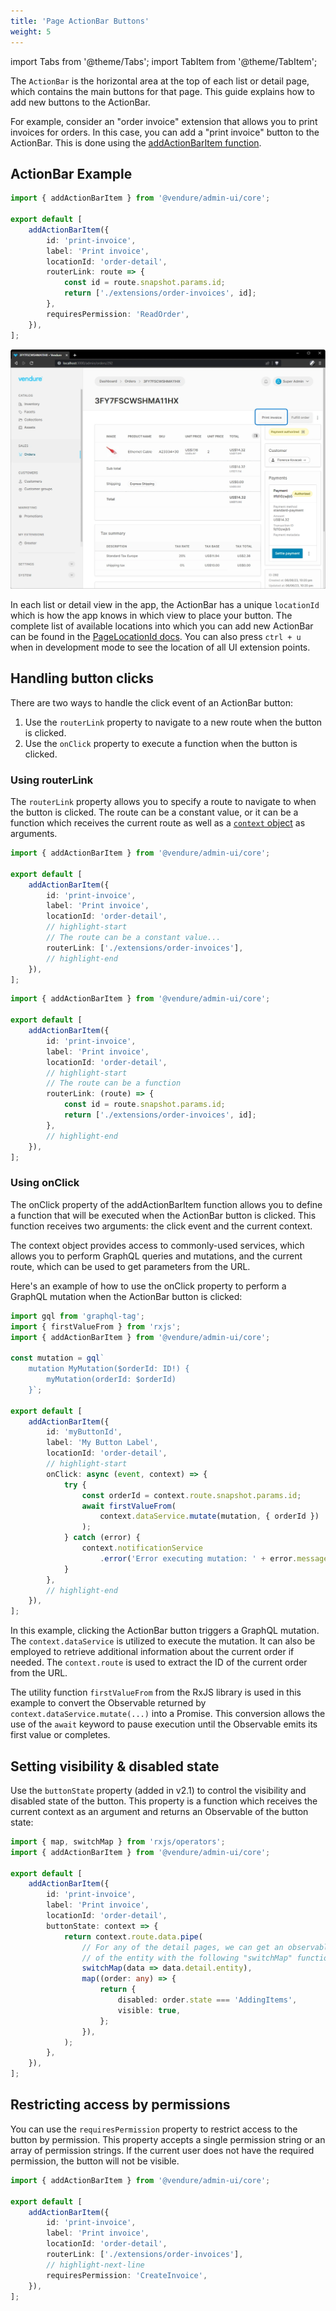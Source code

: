```yaml
---
title: 'Page ActionBar Buttons'
weight: 5
---
```


import Tabs from '@theme/Tabs';
import TabItem from '@theme/TabItem';

The `ActionBar` is the horizontal area at the top of each list or detail page, which contains the main buttons for that page. This guide explains how to add new buttons to the ActionBar.

For example, consider an "order invoice" extension that allows you to print invoices for orders. In this case, you can add a "print invoice" button to the ActionBar. This is done using the [addActionBarItem function](/reference/admin-ui-api/action-bar/add-action-bar-item/).

## ActionBar Example

```ts title="src/plugins/invoice/ui/providers.ts"
import { addActionBarItem } from '@vendure/admin-ui/core';

export default [
    addActionBarItem({
        id: 'print-invoice',
        label: 'Print invoice',
        locationId: 'order-detail',
        routerLink: route => {
            const id = route.snapshot.params.id;
            return ['./extensions/order-invoices', id];
        },
        requiresPermission: 'ReadOrder',
    }),
];
```

![./ui-extensions-actionbar.webp](./ui-extensions-actionbar.webp)

In each list or detail view in the app, the ActionBar has a unique `locationId` which is how the app knows in which view to place your button. The complete list of available locations into which you can add new ActionBar can be found in the [PageLocationId docs](/reference/admin-ui-api/action-bar/page-location-id/). You can also press `ctrl + u` when in development mode to see the location of all UI extension points.

## Handling button clicks

There are two ways to handle the click event of an ActionBar button:

1. Use the `routerLink` property to navigate to a new route when the button is clicked.
2. Use the `onClick` property to execute a function when the button is clicked.

### Using routerLink

The `routerLink` property allows you to specify a route to navigate to when the button is clicked. The route can be a constant value, or it can be a function which receives the current route as well as a [`context` object](/reference/admin-ui-api/action-bar/action-bar-context) as arguments.


<Tabs>
<TabItem value="routerLink constant" label="routerLink constant" default>

```ts title="src/plugins/invoice/ui/providers.ts"
import { addActionBarItem } from '@vendure/admin-ui/core';

export default [
    addActionBarItem({
        id: 'print-invoice',
        label: 'Print invoice',
        locationId: 'order-detail',
        // highlight-start
        // The route can be a constant value...
        routerLink: ['./extensions/order-invoices'],
        // highlight-end
    }),
];
```

</TabItem>
<TabItem value="routerLink function" label="routerLink function">

```ts title="src/plugins/invoice/ui/providers.ts"
import { addActionBarItem } from '@vendure/admin-ui/core';

export default [
    addActionBarItem({
        id: 'print-invoice',
        label: 'Print invoice',
        locationId: 'order-detail',
        // highlight-start
        // The route can be a function
        routerLink: (route) => {
            const id = route.snapshot.params.id;
            return ['./extensions/order-invoices', id];
        },
        // highlight-end
    }),
];
```

</TabItem>
</Tabs>

### Using onClick

The onClick property of the addActionBarItem function allows you to define a function that will be executed when the ActionBar button is clicked. This function receives two arguments: the click event and the current context.

The context object provides access to commonly-used services, which allows you to perform GraphQL queries and mutations, and the current route, which can be used to get parameters from the URL.

Here's an example of how to use the onClick property to perform a GraphQL mutation when the ActionBar button is clicked:

```ts title="src/plugins/invoice/ui/providers.ts"
import gql from 'graphql-tag';
import { firstValueFrom } from 'rxjs';
import { addActionBarItem } from '@vendure/admin-ui/core';

const mutation = gql`
    mutation MyMutation($orderId: ID!) {
        myMutation(orderId: $orderId)
    }`;

export default [
    addActionBarItem({
        id: 'myButtonId',
        label: 'My Button Label',
        locationId: 'order-detail',
        // highlight-start
        onClick: async (event, context) => {
            try {
                const orderId = context.route.snapshot.params.id;
                await firstValueFrom(
                    context.dataService.mutate(mutation, { orderId })
                );
            } catch (error) {
                context.notificationService
                    .error('Error executing mutation: ' + error.message);
            }
        },
        // highlight-end
    }),
];
```

In this example, clicking the ActionBar button triggers a GraphQL mutation. The `context.dataService` is utilized to execute the mutation. It can also be employed to retrieve additional information about the current order if needed. The `context.route` is used to extract the ID of the current order from the URL.

The utility function `firstValueFrom` from the RxJS library is used in this example to convert the Observable returned by `context.dataService.mutate(...)` into a Promise. This conversion allows the use of the `await` keyword to pause execution until the Observable emits its first value or completes.

## Setting visibility & disabled state

Use the `buttonState` property (added in v2.1) to control the visibility and disabled state of the button. This property is a function which receives the current context as an argument and returns an Observable of the button state:

```ts title="src/plugins/invoice/ui/providers.ts"
import { map, switchMap } from 'rxjs/operators';
import { addActionBarItem } from '@vendure/admin-ui/core'; 

export default [
    addActionBarItem({
        id: 'print-invoice',
        label: 'Print invoice',
        locationId: 'order-detail',
        buttonState: context => {
            return context.route.data.pipe(
                // For any of the detail pages, we can get an observable stream
                // of the entity with the following "switchMap" function:
                switchMap(data => data.detail.entity),
                map((order: any) => {
                    return {
                        disabled: order.state === 'AddingItems',
                        visible: true,
                    };
                }),
            );
        },
    }),
];
```

## Restricting access by permissions

You can use the `requiresPermission` property to restrict access to the button by permission. This property accepts a single permission string or an array of permission strings. If the current user does not have the required permission, the button will not be visible.

```ts title="src/plugins/invoice/ui/providers.ts"
import { addActionBarItem } from '@vendure/admin-ui/core';

export default [
    addActionBarItem({
        id: 'print-invoice',
        label: 'Print invoice',
        locationId: 'order-detail',
        routerLink: ['./extensions/order-invoices'],
        // highlight-next-line
        requiresPermission: 'CreateInvoice',
    }),
];
```
